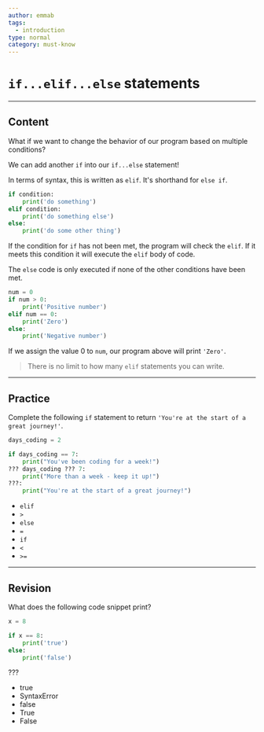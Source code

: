 ```yaml
---
author: emmab
tags:
  - introduction
type: normal
category: must-know
---
```


# `if...elif...else` statements


---

## Content

What if we want to change the behavior of our program based on multiple conditions?

We can add another `if` into our `if...else` statement!

In terms of syntax, this is written as `elif`. It's shorthand for `else if`.

```python
if condition:
    print('do something')
elif condition:
    print('do something else')
else: 
    print('do some other thing')
```

If the condition for `if` has not been met, the program will check the `elif`. If it meets this condition it will execute the `elif` body of code.

The `else` code is only executed if none of the other conditions have been met.

```python
num = 0
if num > 0:
    print('Positive number')
elif num == 0:
    print('Zero')
else:
    print('Negative number')
```

If we assign the value 0 to `num`, our program above will print `'Zero'`.

> There is no limit to how many `elif` statements you can write.


---

## Practice

Complete the following `if` statement to return `'You're at the start of a great journey!'`.

```python
days_coding = 2

if days_coding == 7:
    print("You've been coding for a week!")
??? days_coding ??? 7:
    print("More than a week - keep it up!")
???:
    print("You're at the start of a great journey!")
```

- `elif`
- `>`
- `else`
- `=`
- `if`
- `<`
- `>=`


---

## Revision

What does the following code snippet print?

```python
x = 8

if x == 8:
    print('true')
else:
    print('false')
```

???

- true
- SyntaxError
- false
- True
- False
